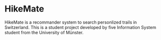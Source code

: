 # HikeMate
HikeMate is a recommander system to search personlized trails in Switzerland. This is a student project developed by five Information System student from the University of Münster. 
